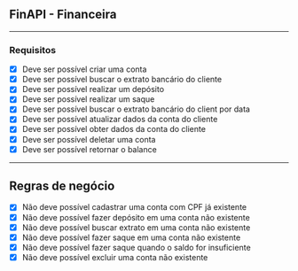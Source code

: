 ## FinAPI - Financeira

---

### Requisitos

- [x] Deve ser possível criar uma conta 
- [x] Deve ser possível buscar o extrato bancário do cliente
- [x] Deve ser possível realizar um depósito
- [x] Deve ser possível realizar um saque
- [x] Deve ser possível buscar o extrato bancário do client por data
- [x] Deve ser possível atualizar dados da conta do cliente
- [x] Deve ser possível obter dados da conta do cliente
- [x] Deve ser possível deletar uma conta
- [x] Deve ser possível retornar o balance

---

## Regras de negócio

- [x] Não deve possível cadastrar uma conta com CPF já existente
- [x] Não deve possível fazer depósito em uma conta não existente
- [x] Não deve possível buscar extrato em uma conta não existente
- [x] Não deve possível fazer saque em uma conta não existente
- [x] Não deve possível fazer saque quando o saldo for insuficiente
- [x] Não deve possível excluir uma conta não existente